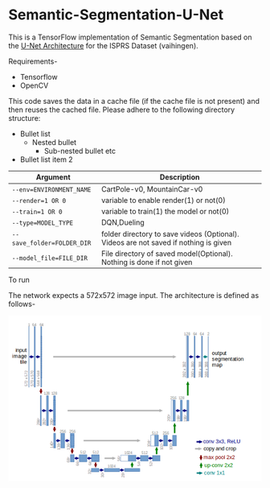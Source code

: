 # Semantic-Segmentation-U-Net

This is a TensorFlow implementation of Semantic Segmentation based on the [U-Net Architecture](https://arxiv.org/abs/1505.04597) for the ISPRS Dataset (vaihingen). 

Requirements-
- Tensorflow
- OpenCV

This code saves the data in a cache file (if the cache file is not present) and then reuses the cached file. Please adhere to the following directory structure:<br />
 
* Bullet list
   * Nested bullet
      * Sub-nested bullet etc
* Bullet list item 2

Argument | Description
--- | --- 
`--env=ENVIRONMENT_NAME`| CartPole-v0, MountainCar-v0 
`--render=1 OR 0` | variable to enable render(1) or not(0)
`--train=1 OR 0` |  variable to train(1) the model or not(0) 
`--type=MODEL_TYPE` | DQN,Dueling
`--save_folder=FOLDER_DIR`| folder directory to save videos (Optional). Videos are not saved if nothing is given
`--model_file=FILE_DIR` | File directory of saved model(Optional). Nothing is done if not given 
To run 


The network expects a 572x572 image input. The architecture is defined as follows-

![](/docs/Architecture.png)




